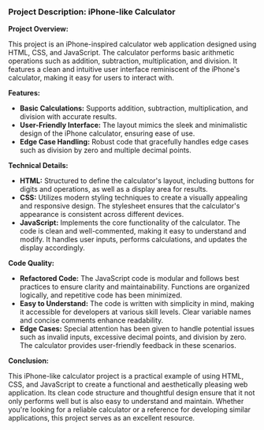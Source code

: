 
### Project Description: iPhone-like Calculator

**Project Overview:**

This project is an iPhone-inspired calculator web application designed using HTML, CSS, and JavaScript. The calculator performs basic arithmetic operations such as addition, subtraction, multiplication, and division. It features a clean and intuitive user interface reminiscent of the iPhone's calculator, making it easy for users to interact with.

**Features:**

- **Basic Calculations:** Supports addition, subtraction, multiplication, and division with accurate results.
- **User-Friendly Interface:** The layout mimics the sleek and minimalistic design of the iPhone calculator, ensuring ease of use.
- **Edge Case Handling:** Robust code that gracefully handles edge cases such as division by zero and multiple decimal points.

**Technical Details:**

- **HTML:** Structured to define the calculator's layout, including buttons for digits and operations, as well as a display area for results.
- **CSS:** Utilizes modern styling techniques to create a visually appealing and responsive design. The stylesheet ensures that the calculator's appearance is consistent across different devices.
- **JavaScript:** Implements the core functionality of the calculator. The code is clean and well-commented, making it easy to understand and modify. It handles user inputs, performs calculations, and updates the display accordingly.

**Code Quality:**

- **Refactored Code:** The JavaScript code is modular and follows best practices to ensure clarity and maintainability. Functions are organized logically, and repetitive code has been minimized.
- **Easy to Understand:** The code is written with simplicity in mind, making it accessible for developers at various skill levels. Clear variable names and concise comments enhance readability.
- **Edge Cases:** Special attention has been given to handle potential issues such as invalid inputs, excessive decimal points, and division by zero. The calculator provides user-friendly feedback in these scenarios.

**Conclusion:**

This iPhone-like calculator project is a practical example of using HTML, CSS, and JavaScript to create a functional and aesthetically pleasing web application. Its clean code structure and thoughtful design ensure that it not only performs well but is also easy to understand and maintain. Whether you're looking for a reliable calculator or a reference for developing similar applications, this project serves as an excellent resource.
